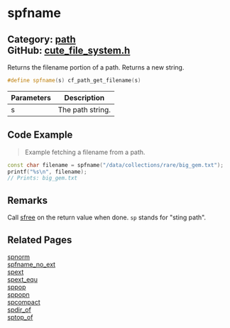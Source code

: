 [//]: # (This file is automatically generated by Cute Framework's docs parser.)
[//]: # (Do not edit this file by hand!)
[//]: # (See: https://github.com/RandyGaul/cute_framework/blob/master/samples/docs_parser.cpp)
[](../header.md ':include')

# spfname

Category: [path](/api_reference?id=path)  
GitHub: [cute_file_system.h](https://github.com/RandyGaul/cute_framework/blob/master/include/cute_file_system.h)  
---

Returns the filename portion of a path. Returns a new string.

```cpp
#define spfname(s) cf_path_get_filename(s)
```

Parameters | Description
--- | ---
s | The path string.

## Code Example

> Example fetching a filename from a path.

```cpp
const char filename = spfname("/data/collections/rare/big_gem.txt");
printf("%s\n", filename);
// Prints: big_gem.txt
```

## Remarks

Call [sfree](/string/sfree.md) on the return value when done. `sp` stands for "sting path".

## Related Pages

[spnorm](/path/spnorm.md)  
[spfname_no_ext](/path/spfname_no_ext.md)  
[spext](/path/spext.md)  
[spext_equ](/path/spext_equ.md)  
[sppop](/path/sppop.md)  
[sppopn](/path/sppopn.md)  
[spcompact](/path/spcompact.md)  
[spdir_of](/path/spdir_of.md)  
[sptop_of](/path/sptop_of.md)  
